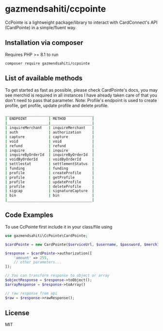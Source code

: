 # gazmendsahiti/ccpointe

CcPointe is a lightweight package/library  to interact with CardConnect's API (CardPointe) in a simple/fluent way.

## Installation via composer
Requires PHP >= 8.1 to run
```shell
composer require gazmendsahiti/ccpointe
```


## List of available methods

To get started as fast as possible, please check CardPointe's docs, you may see merchid is required in all instances I have already taken care of that you don't need to pass that parameter.
Note: Profile's endpoint is used to create profile, get profile, update profile and delete profile.
```sh
_________________________________________
| ENDPOINT          | METHOD            | 
|___________________|___________________|
| inquireMerchant   | inquireMerchant   |
| auth              | authorization     |
| capture           | capture           |
| void              | void              |
| refund            | refund            |
| inquire           | inquire           |
| inquireByOrderId  | inquireByOrderId  |
| voidByOrderId     | voidByOrderId     |
| settlestat        | settlementStatus  |
| funding           | funding           |
| profile           | createProfile     | 
| profile           | getProfile        |
| profile           | updateProfile     | 
| profile           | deleteProfile     | 
| sigcap            | signatureCapture  |
| bin               | bin               |
|_______________________________________|
```

## Code Examples
To use CcPointe first include it in your class/file using

```php
use gazmendsahiti\CcPointe\CardPointe;
```

```php
$cardPointe = new CardPointe($serviceUrl, $username, $password, $merchId);

$response = $cardPointe->authorization([
    'amount' => 255,
    // other parameters...
]);

// You can transform response to object or array
$objectResponse = $response->toObject();
$arrayResponse = $response->toArray()

// raw response from api
$raw = $response->rawResponse();
```

## License

MIT


